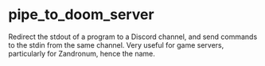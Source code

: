 # pipe_to_doom_server

Redirect the stdout of a program to a Discord channel, and send commands to the stdin from the same channel. Very useful for game servers, particularly for Zandronum, hence the name.